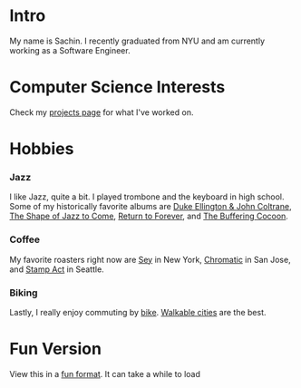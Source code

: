 # Intro

My name is Sachin. I recently graduated from NYU and am currently working as a Software Engineer.

# Computer Science Interests

Check my [projects page](/projects) for what I've worked on.

# Hobbies

### Jazz

I like Jazz, quite a bit. I played trombone and the keyboard in high school. Some of my historically favorite albums are [Duke Ellington & John Coltrane](https://en.wikipedia.org/wiki/Duke_Ellington_%26_John_Coltrane), [The Shape of Jazz to Come](https://en.wikipedia.org/wiki/The_Shape_of_Jazz_to_Come), [Return to Forever](<https://en.wikipedia.org/wiki/Return_to_Forever_(Chick_Corea_album)>), and [The Buffering Cocoon](https://www.nowvsnow.com/).

### Coffee

My favorite roasters right now are [Sey](https://www.seycoffee.com/) in New York, [Chromatic](https://www.chromaticcoffee.com/) in San Jose, and [Stamp Act](https://stampactcoffee.com/) in Seattle.

### Biking

Lastly, I really enjoy commuting by [bike](https://bikehistory.org/bikes/sprint/). [Walkable cities](https://en.wikipedia.org/wiki/15-minute_city) are the best.

# Fun Version

View this in a [fun format](/funabout). It can take a while to load
